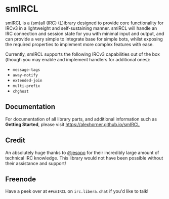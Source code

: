 # smIRCL
smIRCL is a (sm)all (IRC) (L)ibrary designed to provide core functionality for IRCv3 in a lightweight and self-sustaining manner. smIRCL will handle an IRC connection and session state for you with minimal input and output, and can provide a very simple to integrate base for simple bots, whilst exposing the required properties to implement more complex features with ease.

Currently, smIRCL supports the following IRCv3 capabilities out of the box (though you may enable and implement handlers for additional ones):
 - `message-tags`
 - `away-notify`
 - `extended-join`
 - `multi-prefix`
 - `chghost`

## Documentation
For documentation of all library parts, and additional information such as **Getting Started**, please visit https://alexhorner.github.io/smIRCL

## Credit
An absolutely huge thanks to [@jesopo]( https://github.com/jesopo) for their incredibly large amount of technical IRC knowledge. This library would not have been possible without their assistance and support!

## Freenode
Have a peek over at `##smIRCL` on `irc.libera.chat` if you'd like to talk!
